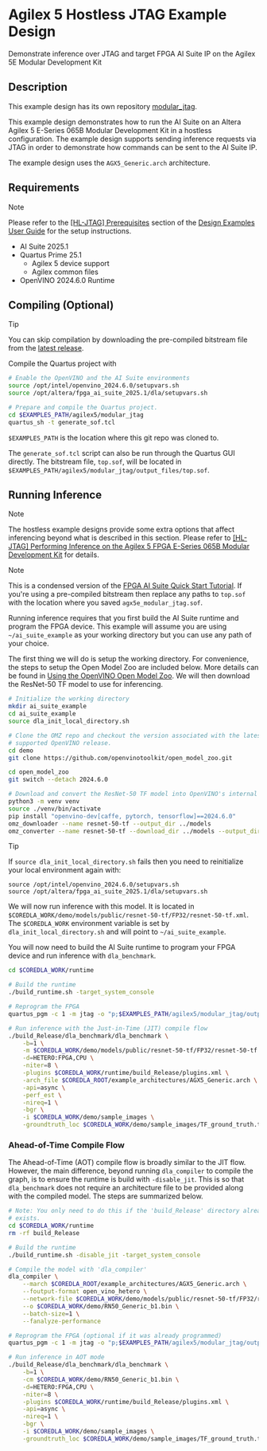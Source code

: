 


# Agilex 5 Hostless JTAG Example Design

Demonstrate inference over JTAG and target FPGA AI Suite IP on the Agilex 5E Modular Development Kit

## Description

This example design has its own repository [modular_jtag](https://github.com/altera-fpga/agilex-ed-ai-suite/tree/main/agilex5/modular_jtag).

This example design demonstrates how to run the AI Suite on an Altera Agilex 5
E-Series 065B Modular Development Kit in a hostless configuration.  The example
design supports sending inference requests via JTAG in order to demonstrate how
commands can be sent to the AI Suite IP.

The example design uses the `AGX5_Generic.arch` architecture.


## Requirements

> [!NOTE]
> Please refer to the
> [[HL-JTAG] Prerequisites](https://www.intel.com/content/www/us/en/docs/programmable/848957/2025-1/prerequisites.html)
> section of the
> [Design Examples User Guide](https://www.intel.com/content/www/us/en/docs/programmable/848957/2025-1/design-examples-user-guide.html)
> for the setup instructions.

* AI Suite 2025.1
* Quartus Prime 25.1
    * Agilex 5 device support
    * Agilex common files
* OpenVINO 2024.6.0 Runtime

## Compiling (Optional)

> [!TIP]
> You can skip compilation by downloading the pre-compiled bitstream file from
> the [latest release](https://github.com/altera-fpga/agilex-ed-ai-suite/releases).

Compile the Quartus project with

```bash
# Enable the OpenVINO and the AI Suite environments
source /opt/intel/openvino_2024.6.0/setupvars.sh
source /opt/altera/fpga_ai_suite_2025.1/dla/setupvars.sh

# Prepare and compile the Quartus project.
cd $EXAMPLES_PATH/agilex5/modular_jtag
quartus_sh -t generate_sof.tcl
```

`$EXAMPLES_PATH` is the location where this git repo was cloned to.

The `generate_sof.tcl` script can also be run through the Quartus GUI directly.
The bitstream file, `top.sof`, will be located in
`$EXAMPLES_PATH/agilex5/modular_jtag/output_files/top.sof`.

## Running Inference

> [!NOTE]
> The hostless example designs provide some extra options that affect
> inferencing beyond what is described in this section.  Please refer to
> [[HL-JTAG] Performing Inference on the Agilex 5 FPGA E-Series 065B Modular Development Kit](https://www.intel.com/content/www/us/en/docs/programmable/848957/2025-1/performing-inference-on-the.html)
> for details.

> [!NOTE]
> This is a condensed version of the
> [FPGA AI Suite Quick Start Tutorial](https://www.intel.com/content/www/us/en/docs/programmable/768970/2025-1/quick-start-tutorial.html).
> If you're using a pre-compiled bitstream then replace any paths to
> `top.sof` with the location where you saved
> `agx5e_modular_jtag.sof`.

Running inference requires that you first build the AI Suite runtime and program
the FPGA device.  This example will assume you are using `~/ai_suite_example` as
your working directory but you can use any path of your choice.

The first thing we will do is setup the working directory.  For convenience, the
steps to setup the Open Model Zoo are included below.  More details can be found
in [Using the OpenVINO Open Model Zoo](../../common/using-model-zoo.md).  We will
then download the ResNet-50 TF model to use for inferencing.

```bash
# Initialize the working directory
mkdir ai_suite_example
cd ai_suite_example
source dla_init_local_directory.sh

# Clone the OMZ repo and checkout the version associated with the latest
# supported OpenVINO release.
cd demo
git clone https://github.com/openvinotoolkit/open_model_zoo.git

cd open_model_zoo
git switch --detach 2024.6.0

# Download and convert the ResNet-50 TF model into OpenVINO's internal format
python3 -m venv venv
source ./venv/bin/activate
pip install "openvino-dev[caffe, pytorch, tensorflow]==2024.6.0"
omz_downloader --name resnet-50-tf --output_dir ../models
omz_converter --name resnet-50-tf --download_dir ../models --output_dir ../models
```

> [!TIP]
> If `source dla_init_local_directory.sh` fails then you need to reinitialize
> your local environment again with:
>
> ```shell
> source /opt/intel/openvino_2024.6.0/setupvars.sh
> source /opt/altera/fpga_ai_suite_2025.1/dla/setupvars.sh
> ```

We will now run inference with this model.  It is located in
`$COREDLA_WORK/demo/models/public/resnet-50-tf/FP32/resnet-50-tf.xml`.  The
`$COREDLA_WORK` environment variable is set by `dla_init_local_directory.sh` and
will point to `~/ai_suite_example`.

You will now need to build the AI Suite runtime to program your FPGA device and
run inference with `dla_benchmark`.

```bash
cd $COREDLA_WORK/runtime

# Build the runtime
./build_runtime.sh -target_system_console

# Reprogram the FPGA
quartus_pgm -c 1 -m jtag -o "p;$EXAMPLES_PATH/agilex5/modular_jtag/output_files/top.sof"

# Run inference with the Just-in-Time (JIT) compile flow
./build_Release/dla_benchmark/dla_benchmark \
    -b=1 \
    -m $COREDLA_WORK/demo/models/public/resnet-50-tf/FP32/resnet-50-tf.xml \
    -d=HETERO:FPGA,CPU \
    -niter=8 \
    -plugins $COREDLA_WORK/runtime/build_Release/plugins.xml \
    -arch_file $COREDLA_ROOT/example_architectures/AGX5_Generic.arch \
    -api=async \
    -perf_est \
    -nireq=1 \
    -bgr \
    -i $COREDLA_WORK/demo/sample_images \
    -groundtruth_loc $COREDLA_WORK/demo/sample_images/TF_ground_truth.txt
```

### Ahead-of-Time Compile Flow

The Ahead-of-Time (AOT) compile flow is broadly similar to the JIT flow.
However, the main difference, beyond running `dla_compiler` to compile the
graph, is to ensure the runtime is build with `-disable_jit`.  This is so that
`dla_benchmark` does not require an architecture file to be provided along with
the compiled model.  The steps are summarized below.

```bash
# Note: You only need to do this if the 'build_Release' directory already
# exists.
cd $COREDLA_WORK/runtime
rm -rf build_Release

# Build the runtime
./build_runtime.sh -disable_jit -target_system_console

# Compile the model with 'dla_compiler'
dla_compiler \
    --march $COREDLA_ROOT/example_architectures/AGX5_Generic.arch \
    --foutput-format open_vino_hetero \
    --network-file $COREDLA_WORK/demo/models/public/resnet-50-tf/FP32/resnet-50-tf.xml \
    --o $COREDLA_WORK/demo/RN50_Generic_b1.bin \
    --batch-size=1 \
    --fanalyze-performance

# Reprogram the FPGA (optional if it was already programmed)
quartus_pgm -c 1 -m jtag -o "p;$EXAMPLES_PATH/agilex5/modular_jtag/output_files/top.sof"

# Run inference in AOT mode
./build_Release/dla_benchmark/dla_benchmark \
    -b=1 \
    -cm $COREDLA_WORK/demo/RN50_Generic_b1.bin \
    -d=HETERO:FPGA,CPU \
    -niter=8 \
    -plugins $COREDLA_WORK/runtime/build_Release/plugins.xml \
    -api=async \
    -nireq=1 \
    -bgr \
    -i $COREDLA_WORK/demo/sample_images \
    -groundtruth_loc $COREDLA_WORK/demo/sample_images/TF_ground_truth.txt
```

